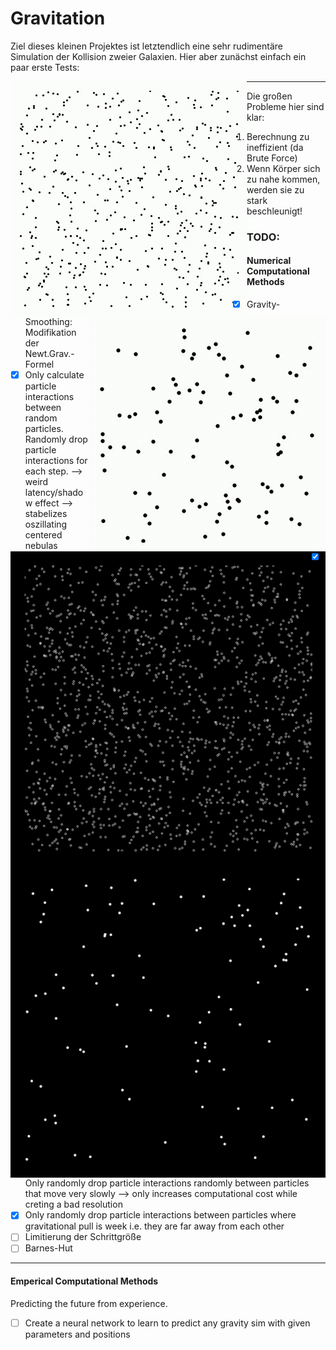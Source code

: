 # Gravitation

Ziel dieses kleinen Projektes ist letztendlich eine sehr rudimentäre Simulation der Kollision zweier Galaxien. Hier aber zunächst einfach ein paar erste Tests:

<div align="center">
<img src="./animation.gif" align="left"></img>
<img src="./animation2.gif" align="right"></img>
<img src="./animation3.gif"align="left"></img>
<img src="./animation4.gif" align="right"></img>
</div>

---
Die großen Probleme hier sind klar:
1. Berechnung zu ineffizient (da Brute Force)
2. Wenn Körper sich zu nahe kommen, werden sie zu stark beschleunigt!

### TODO:

#### Numerical Computational Methods
+ [X] Gravity-Smoothing: Modifikation der Newt.Grav.-Formel
+ [X] Only calculate particle interactions between random particles. Randomly drop particle interactions for each step. --> weird latency/shadow effect --> stabelizes oszillating centered nebulas
+ [X] Only randomly drop particle interactions randomly between particles that move very slowly --> only increases computational cost while creting a bad resolution
+ [X] Only randomly drop particle interactions between particles where gravitational pull is week i.e. they are far away from each other
+ [ ] Limitierung der Schrittgröße
+ [ ] Barnes-Hut

---
#### Emperical Computational Methods
Predicting the future from experience.
+ [ ] Create a neural network to learn to predict any gravity sim with given parameters and positions
